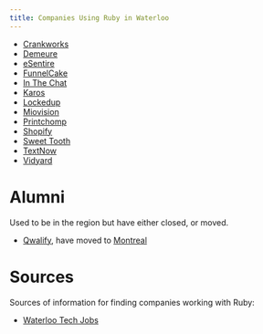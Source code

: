 ```yaml
---
title: Companies Using Ruby in Waterloo
---
```


* [Crankworks](https://crankworks.ca/)
* [Demeure](https://www.demeure.com/)
* [eSentire](https://www.esentire.com/)
* [FunnelCake](http://getfunnelcake.com/)
* [In The Chat](http://inthechat.com/)
* [Karos](http://karos.ca)
* [Lockedup](http://lockedup.ca/)
* [Miovision](https://miovision.com/)
* [Printchomp](https://www.printchomp.com/)
* [Shopify](https://www.shopify.ca/)
* [Sweet Tooth](https://www.sweettoothrewards.com/)
* [TextNow](https://www.textnow.com/)
* [Vidyard](https://www.vidyard.com/)

# Alumni

Used to be in the region but have either closed, or moved.

* [Qwalify](https://qwalify.com/), have moved to [Montreal](https://en.wikipedia.org/wiki/Montreal)

# Sources

Sources of information for finding companies working with Ruby:

* [Waterloo Tech Jobs](https://www.waterlootechjobs.com/jobs/find/?query=ruby)
